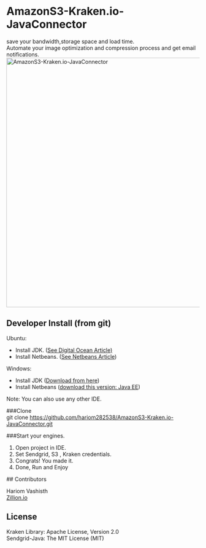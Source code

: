 # AmazonS3-Kraken.io-JavaConnector

save your bandwidth,storage space and load time.</br>
Automate your image optimization and compression process and get email notifications.
<img src="http://zillion.io/img/github/process.png" class="img-responsive" alt="AmazonS3-Kraken.io-JavaConnector" width="650">


## Developer Install (from git)

Ubuntu: </br>
<ul>
<li>Install JDK. (<a href="https://www.digitalocean.com/community/tutorials/how-to-install-java-on-ubuntu-with-apt-get">See Digital Ocean Article)</a> </li>
<li>Install Netbeans. (<a href="https://netbeans.org/community/releases/81/install.html#install_windows">See Netbeans Article</a>) </li>
</ul>
Windows: </br>
<ul>
<li>Install JDK (<a href="http://www.oracle.com/technetwork/java/javase/downloads/index.html">Download from here</a>) </li>
<li>Install Netbeans (<a href="https://netbeans.org/downloads/">download this version: Java EE</a>) </li>
</ul>
Note: You can also use any other IDE.

###Clone  
git clone https://github.com/hariom282538/AmazonS3-Kraken.io-JavaConnector.git


###Start your engines.
<ol>
<li>Open project in IDE.</li> 
<li>Set Sendgrid, S3 , Kraken credentials.</li> 
<li>Congrats! You made it.</li>  
<li>Done, Run and Enjoy</li>
</ol>
## Contributors

Hariom Vashisth</br>
<a href="http://zillion.io">Zillion.io</a>

## License

Kraken Library: Apache License, Version 2.0 </br>
Sendgrid-Java: The MIT License (MIT)
